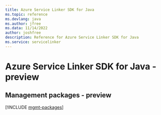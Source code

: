 ```yaml
---
title: Azure Service Linker SDK for Java
ms.topic: reference
ms.devlang: java
ms.author: jfree
ms.data: 11/14/2022
author: joshfree
description: Reference for Azure Service Linker SDK for Java
ms.service: servicelinker
---
```

# Azure Service Linker SDK for Java - preview

## Management packages - preview
[!INCLUDE [mgmt-packages](service-linker-mgmt-index.md)]